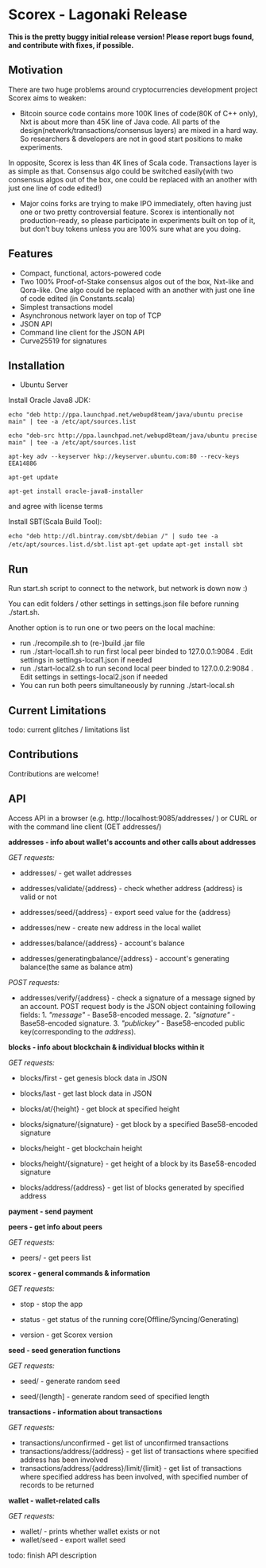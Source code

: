 Scorex - Lagonaki Release
=========================

**This is the pretty buggy initial release version! Please report bugs found, and contribute with 
fixes, if possible.**

Motivation
----------

There are two huge problems around cryptocurrencies development project Scorex aims to weaken:

* Bitcoin source code contains more 100K lines of code(80K of C++ only), Nxt is about more than 45K
 line of Java code. All parts of the design(network/transactions/consensus layers) are mixed in a hard way. 
 So researchers & developers are not in good start positions to make experiments.
  
 In opposite, Scorex is less than 4K lines of Scala code. Transactions layer is as simple as that. Consensus algo 
 could be switched easily(with two consensus algos out of the box, one could be replaced with an another with
  just one line of code edited!)

* Major coins forks are trying to make IPO immediately, often having just one or two pretty controversial
 feature. Scorex is intentionally not production-ready, so please participate in experiments built on top of it,
 but don't buy tokens unless you are 100% sure what are you doing.
 
Features
--------

* Compact, functional, actors-powered code
* Two 100% Proof-of-Stake consensus algos out of the box, Nxt-like and Qora-like. One algo could be replaced
with an another with just one line of code edited (in Constants.scala)
* Simplest transactions model
* Asynchronous network layer on top of TCP 
* JSON API
* Command line client for the JSON API
* Curve25519 for signatures


Installation
------------

* Ubuntu Server

Install Oracle Java8 JDK:

`echo "deb http://ppa.launchpad.net/webupd8team/java/ubuntu precise main" | tee -a /etc/apt/sources.list`

`echo "deb-src http://ppa.launchpad.net/webupd8team/java/ubuntu precise main" | tee -a /etc/apt/sources.list`

`apt-key adv --keyserver hkp://keyserver.ubuntu.com:80 --recv-keys EEA14886`

`apt-get update`

`apt-get install oracle-java8-installer`

and agree with license terms

Install SBT(Scala Build Tool):

`echo "deb http://dl.bintray.com/sbt/debian /" | sudo tee -a /etc/apt/sources.list.d/sbt.list`
`apt-get update`
`apt-get install sbt`

Run
---

Run start.sh script to connect to the network, but network is down now :) 

You can edit folders / other settings in settings.json file before running ./start.sh.  

Another option is to run one or two peers on the local machine:
 

* run ./recompile.sh to (re-)build .jar file
* run ./start-local1.sh to run first local peer binded to 127.0.0.1:9084 . Edit settings in settings-local1.json
   if needed
* run ./start-local2.sh to run second local peer binded to 127.0.0.2:9084 . Edit settings in settings-local2.json
   if needed   
* You can run both peers simultaneously by running ./start-local.sh   
   


Current Limitations
-------------------

todo: current glitches / limitations list


Contributions
-------------

Contributions are welcome!


API
---

Access API in a browser (e.g. http://localhost:9085/addresses/ ) or CURL 
or with the command line client (GET addresses/)

**addresses - info about wallet's accounts and other calls about addresses**

*GET requests:*

* addresses/ - get wallet addresses

* addresses/validate/{address} - check whether address {address} is valid or not

* addresses/seed/{address} - export seed value for the {address}

* addresses/new - create new address in the local wallet

* addresses/balance/{address} - account's balance

* addresses/generatingbalance/{address} - account's generating balance(the same as balance atm)

*POST requests:*

* addresses/verify/{address} - check a signature of a message signed by an account. POST request 
body is the JSON object containing following fields: 1. *"message"* - Base58-encoded message. 2. 
*"signature"* - Base58-encoded signature.  3. *"publickey"* - Base58-encoded public key(corresponding to the 
*address*).


**blocks - info about blockchain & individual blocks within it**

*GET requests:*

* blocks/first - get genesis block data in JSON

* blocks/last - get last block data in JSON
 
* blocks/at/{height} - get block at specified height

* blocks/signature/{signature} - get block by a specified Base58-encoded signature

* blocks/height - get blockchain height

* blocks/height/{signature} - get height of a block by its Base58-encoded signature

* blocks/address/{address} - get list of blocks generated by specified address
 
**payment - send payment**
 
**peers - get info about peers**

*GET requests:*

* peers/ - get peers list 

 
**scorex - general commands & information**

*GET requests:*

* stop - stop the app

* status - get status of the running core(Offline/Syncing/Generating) 

* version - get Scorex version
 
**seed - seed generation functions**

*GET requests:*

* seed/ - generate random seed

* seed/{length] - generate random seed of specified length
 
**transactions - information about transactions**

*GET requests:*

* transactions/unconfirmed - get list of unconfirmed transactions
* transactions/address/{address} - get list of transactions where specified address has been involved
* transactions/address/{address}/limit/{limit} - get list of transactions where specified address 
    has been involved, with specified number of records to be returned
 
**wallet - wallet-related calls**
 
*GET requests:* 

* wallet/ - prints whether wallet exists or not
* wallet/seed - export wallet seed


  
  

todo: finish API description